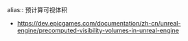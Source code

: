 alias:: 预计算可视体积

- https://dev.epicgames.com/documentation/zh-cn/unreal-engine/precomputed-visibility-volumes-in-unreal-engine